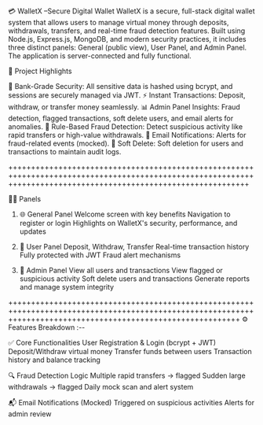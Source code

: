 💳 WalletX –Secure Digital Wallet
WalletX is a secure, full-stack digital wallet system that allows users to manage virtual money through deposits, withdrawals, transfers, and real-time fraud detection features. Built using Node.js, Express.js, MongoDB, and modern security practices, it includes three distinct panels: General (public view), User Panel, and Admin Panel. The application is server-connected and fully functional.

🚀 Project Highlights

🔐 Bank-Grade Security: All sensitive data is hashed using bcrypt, and sessions are securely managed via JWT.
⚡ Instant Transactions: Deposit, withdraw, or transfer money seamlessly.
📊 Admin Panel Insights: Fraud detection, flagged transactions, soft delete users, and email alerts for anomalies.
🧠 Rule-Based Fraud Detection: Detect suspicious activity like rapid transfers or high-value withdrawals.
📧 Email Notifications: Alerts for fraud-related events (mocked).
🧹 Soft Delete: Soft deletion for users and transactions to maintain audit logs.

+++++++++++++++++++++++++++++++++++++++++++++++++++++++++++++++++++++++++++++++++++++++++++++++++++++++++++++++++++++++++++++++++++++++++++++++++++++++++++++++++

🧑‍💻 Panels
1. 🌐 General Panel
Welcome screen with key benefits
Navigation to register or login
Highlights on WalletX's security, performance, and updates

2. 👤 User Panel
Deposit, Withdraw, Transfer
Real-time transaction history
Fully protected with JWT
Fraud alert mechanisms

3. 👮 Admin Panel
View all users and transactions
View flagged or suspicious activity
Soft delete users and transactions
Generate reports and manage system integrity

+++++++++++++++++++++++++++++++++++++++++++++++++++++++++++++++++++++++++++++++++++++++++++++++++++++++++++++++++++++++++++++++++++++++++++++++++++++++++++++++
⚙️ Features Breakdown :--

✅ Core Functionalities
User Registration & Login (bcrypt + JWT)
Deposit/Withdraw virtual money
Transfer funds between users
Transaction history and balance tracking

🔍 Fraud Detection Logic
Multiple rapid transfers → flagged
Sudden large withdrawals → flagged
Daily mock scan and alert system

📬 Email Notifications (Mocked)
Triggered on suspicious activities
Alerts for admin review


